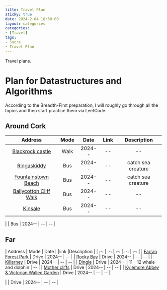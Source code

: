 ```yaml
---
title: Travel Plan
sticky: true
date: 2024-2-04 18:38:00
layout: categories
categories:
- [Travel]
tags:
- Sucre
- Travel Plan
---
```



<!-- more -->

Travel plans.


# Plan for Datastructures and Algorithms

According to the Breadth-First preparation, I will roughly go through all the topics and then start practice them via LeetCode.

## Around Cork
| Address | Mode | Date | Link | Description |
| :-: | :-: | :-: | :-: | :-: |
| [Blackrock castle](https://www.google.com/maps/place/Blackrock+Castle+Observatory/@51.8999101,-8.4052869,17z/data=!4m14!1m7!3m6!1s0x48449ad7d02b766f:0xf73c692f28a40287!2sBlackrock+Castle+Observatory!8m2!3d51.8999068!4d-8.402712!16s%2Fm%2F02r845y!3m5!1s0x48449ad7d02b766f:0xf73c692f28a40287!8m2!3d51.8999068!4d-8.402712!16s%2Fm%2F02r845y?entry=ttu) | Walk | 2024-- |  -- | -- |
| [Ringaskiddy](https://www.google.com/maps/place/Loughbeg,+Ringaskiddy,+Co.+%E7%A7%91%E5%85%8B/@51.8304406,-8.3322484,15z/data=!3m1!4b1!4m6!3m5!1s0x484483f419edcaeb:0xa00c7a997321d80!8m2!3d51.8304283!4d-8.3219487!16zL20vMDN6dzU2?entry=ttu) | Bus | 2024-- |  -- | catch sea creature |
| [Fountainstown Beach](https://www.google.com/maps/place/Fountainstown+Beach/@51.7749117,-8.3215867,15z/data=!3m1!4b1!4m6!3m5!1s0x484486d47eefe327:0x12c43ed479f83811!8m2!3d51.7748994!4d-8.311287!16s%2Fg%2F11b7xhw0_q?entry=ttu) | Bus | 2024-- |  -- | catch sea creature |
| [Ballycotton Cliff Walk](https://www.google.com/maps/place/Ballycotton+Cliff+Walk/@51.8246947,-8.0107918,17z/data=!3m1!4b1!4m6!3m5!1s0x484379f1b39d70ab:0xc23cf458158e9067!8m2!3d51.8246914!4d-8.0082169!16s%2Fg%2F11c1ws1j5z?entry=ttu) | Bus | 2024-- | -- | -- |
| [Kinsale](https://www.google.com/maps/place/%E7%A7%91%E5%85%8B%E9%87%91%E5%A1%9E%E5%B0%94/@51.7055715,-8.5367887,15z/data=!3m1!4b1!4m6!3m5!1s0x484461fb98d2012b:0xa00c7a99731ef70!8m2!3d51.7058853!4d-8.5222327!16zL20vMDNzNmRj?entry=ttu) | Bus | 2024-- |  -- | -- |

| []() | Bus | 2024-- | -- | -- |


## Far

| Address | Mode | Date | |link |Description |
| :-: | :-: | :-: | :-: | :-: |
| [Farran Forest Park](https://www.google.com/maps/place/Farran+Forest+Park/@51.8928296,-8.760335,17z/data=!3m1!4b1!4m6!3m5!1s0x4844edba172d3c9f:0x22c89722cb16a8b7!8m2!3d51.8928263!4d-8.7577601!16s%2Fg%2F119v8fp58?entry=ttu) | Drive | 2024-- | -- |
| [Rocky Bay](https://www.google.com/maps/place/Rocky+Bay/@51.7283806,-8.3983367,11.47z/data=!4m14!1m7!3m6!1s0x484487642c864745:0xaaf90294fde24994!2sRocky+Bay!8m2!3d51.734145!4d-8.3310807!16s%2Fg%2F11h10n07r!3m5!1s0x484487642c864745:0xaaf90294fde24994!8m2!3d51.734145!4d-8.3310807!16s%2Fg%2F11h10n07r?entry=ttu) | Drive | 2024-- | -- | -- |
| [Killarney](https://www.google.com/maps/place/%E5%85%8B%E7%AB%8B%E5%9F%BA%E6%8B%89%E5%B0%BC/@52.0605527,-9.5178997,15z/data=!3m1!4b1!4m6!3m5!1s0x48453c0cb4976ed9:0xa00c7a9973174c0!8m2!3d52.0598646!4d-9.5043629!16zL20vMDFzcHR6?entry=ttu) | Drive | 2024-- | -- | -- |
| [Dingle](https://www.google.com/maps/place/%E5%85%8B%E7%AB%8B%E4%B8%81%E6%A0%BC%E5%B0%94/@52.1368292,-10.2817783,13.2z/data=!4m6!3m5!1s0x484ffbc7249c4991:0xa00c7a99731cc00!8m2!3d52.1408534!4d-10.2671142!16zL20vMDF0MjZf?entry=ttu) | Drive | 2024-- |  11 - 12 whale and dolphin | -- |
| [Mother cliffs](https://www.google.com/maps/place/%E8%8E%AB%E8%B5%AB%E9%99%A1%E5%B4%96/@52.9715487,-9.4411821,15z/data=!3m1!4b1!4m6!3m5!1s0x485b01af0bb881f3:0x283a469048b8c0e6!8m2!3d52.9715368!4d-9.4308824!16zL20vMDJibXc2?entry=ttu) | Drive | 2024-- |  -- | -- |
| [Kylemore Abbey & Victorian Walled Garden](https://www.google.com/maps/place/Kylemore+Abbey+%26+Victorian+Walled+Garden/@53.5616424,-9.8918875,17z/data=!3m1!4b1!4m6!3m5!1s0x485a2f1ea74d0ee9:0xf1a4b32a275c31a9!8m2!3d53.5616392!4d-9.8893126!16zL20vMDhuXzcw?entry=ttu) | Drive | 2024-- |  -- | -- |

| []() | Drive | 2024-- |  -- | -- |
